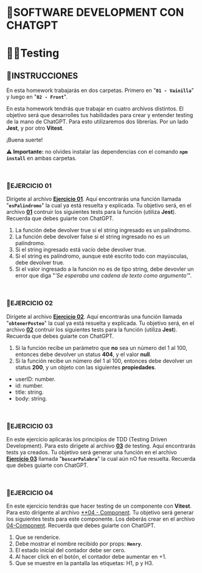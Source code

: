# **🤖SOFTWARE DEVELOPMENT CON CHATGPT**

# **🧑‍💻Testing**

## **📄INSTRUCCIONES**

En esta homework trabajarás en dos carpetas. Primero en "**`01 - Vainilla`**" y luego en "**`02 - Front`**".

En esta homework tendrás que trabajar en cuatro archivos distintos. El objetivo será que desarrolles tus habilidades para crear y entender testing de la mano de ChatGPT. Para esto utilizaremos dos librerías. Por un lado **Jest**, y por otro **Vitest**.

¡Buena suerte!

**⚠️ Importante:** no olvides instalar las dependencias con el comando **`npm install`** en ambas carpetas.

</br>

### **🎯EJERCICIO 01**

Dirígete al archivo [**Ejercicio 01**](./01%20-%20Vainilla/Ejercicio%2001.js). Aquí encontrarás una función llamada "**`esPalindromo`**" la cual ya está resuelta y explicada. Tu objetivo será, en el archivo [**01**](./01%20-%20Vainilla/tests/01.test.js) contruir los siguientes tests para la función (utiliza **Jest**). Recuerda que debes guiarte con ChatGPT.

1. La función debe devolver true si el string ingresado es un palíndromo.
2. La función debe devolver false si el string ingresado no es un palíndromo.
3. Si el string ingresado está vacío debe devolver true.
4. Si el string es palíndromo, aunque esté escrito todo con mayúsculas, debe devolver true.
5. Si el valor ingresado a la función no es de tipo string, debe devovler un error que diga "_'Se esperaba una cadena de texto como argumento'_".

</br>

### **🎯EJERCICIO 02**

Dirígete al archivo [**Ejercicio 02**](./01%20-%20Vainilla//Ejercicio%2002.js). Aquí encontrarás una función llamada "**`obtenerPosteo`**" la cual ya está resuelta y explicada. Tu objetivo será, en el archivo [**02**](./01%20-%20Vainilla/tests/02.test.js) contruir los siguientes tests para la función (utiliza **Jest**). Recuerda que debes guiarte con ChatGPT.

1. Si la función recibe un parámetro que **no** sea un número del 1 al 100, entonces debe devolver un status **404**, y el valor **null**.
2. Si la función recibe un número del 1 al 100, entonces debe devolver un status **200**, y un objeto con las siguientes **propiedades**.

-  userID: number.
-  id: number.
-  title: string.
-  body: string.

</br>

### **🎯EJERCICIO 03**

En este ejercicio aplicarás los principios de TDD (Testing Driven Development). Para esto dirígete al archivo [**03**](./01%20-%20Vainilla/tests/02.test.js) de testing. Aquí encontrarás tests ya creados. Tu objetivo será generar una función en el archivo [**Ejercicio 03**](./01%20-%20Vainilla/Ejercicio%2003.js) llamada "**`buscarPalabra`**" la cual aún nO fue resuelta. Recuerda que debes guiarte con ChatGPT.

</br>

### **🎯EJERCICIO 04**

En este ejercicio tendrás que hacer testing de un componente con **Vitest**. Para esto dirígente al archivo [\*\*04 - Component](./02%20-%20Front/src/04%20-%20Component.jsx). Tu objetivo será generar los siguientes tests para este componente. Los deberás crear en el archivo [04-Component](./02%20-%20Front/test/04-Component.test.js). Recuerda que debes guiarte con ChatGPT.

1. Que se renderice.
2. Debe mostrar el nombre recibido por props: **`Henry`**.
3. El estado inicial del contador debe ser cero.
4. Al hacer click en el botón, el contador debe aumentar en +1.
5. Que se muestre en la pantalla las etiquetas: H1, p y H3.
